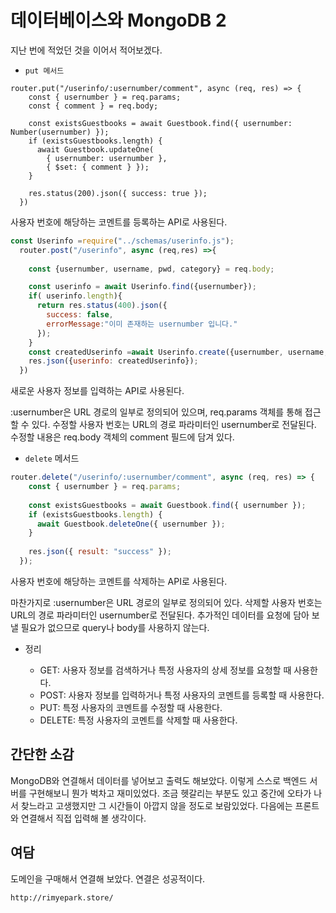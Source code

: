 #  데이터베이스와 MongoDB 2

지난 번에 적었던 것을 이어서 적어보겠다.

* `put 메서드`

``` javascriptb     
router.put("/userinfo/:usernumber/comment", async (req, res) => {
    const { usernumber } = req.params;
    const { comment } = req.body;
  
    const existsGuestbooks = await Guestbook.find({ usernumber: Number(usernumber) });
    if (existsGuestbooks.length) {
      await Guestbook.updateOne(
        { usernumber: usernumber }, 
        { $set: { comment } });
    }
  
    res.status(200).json({ success: true });
  })
```

사용자 번호에 해당하는 코멘트를 등록하는 API로 사용된다.


```javascript
const Userinfo =require("../schemas/userinfo.js");
  router.post("/userinfo", async (req,res) =>{
 
    const {usernumber, username, pwd, category} = req.body;

    const userinfo = await Userinfo.find({usernumber});
    if( userinfo.length){
      return res.status(400).json({
        success: false,
        errorMessage:"이미 존재하는 usernumber 입니다."
      });
    }
    const createdUserinfo =await Userinfo.create({usernumber, username, pwd, category});
    res.json({userinfo: createdUserinfo});
  })
```

새로운 사용자 정보를 입력하는 API로 사용된다.


:usernumber은 URL 경로의 일부로 정의되어 있으며, req.params 객체를 통해 접근할 수 있다.
수정할 사용자 번호는 URL의 경로 파라미터인 usernumber로 전달된다.
수정할 내용은 req.body 객체의 comment 필드에 담겨 있다.

* `delete` 메서드

```javascript
router.delete("/userinfo/:usernumber/comment", async (req, res) => {
    const { usernumber } = req.params;
  
    const existsGuestbooks = await Guestbook.find({ usernumber });
    if (existsGuestbooks.length) {
      await Guestbook.deleteOne({ usernumber });
    }
  
    res.json({ result: "success" });
  });
```
사용자 번호에 해당하는 코멘트를 삭제하는 API로 사용된다.

마찬가지로 :usernumber은 URL 경로의 일부로 정의되어 있다.
삭제할 사용자 번호는 URL의 경로 파라미터인 usernumber로 전달된다.
추가적인 데이터를 요청에 담아 보낼 필요가 없으므로 query나 body를 사용하지 않는다.

* 정리

    * GET: 사용자 정보를 검색하거나 특정 사용자의 상세 정보를 요청할 때 사용한다.
    * POST: 사용자 정보를 입력하거나 특정 사용자의 코멘트를 등록할 때 사용한다.
    * PUT: 특정 사용자의 코멘트를 수정할 때 사용한다.
    * DELETE: 특정 사용자의 코멘트를 삭제할 때 사용한다.

## 간단한 소감

MongoDB와 연결해서 데이터를 넣어보고 출력도 해보았다. 이렇게 스스로 백엔드 서버를 구현해보니 뭔가 벅차고 재미있었다. 조금 헷갈리는 부분도 있고 중간에 오타가 나서 찾느라고 고생했지만 그 시간들이 아깝지 않을 정도로 보람있었다. 다음에는 프론트와 연결해서 직접 입력해 볼 생각이다.

## 여담

도메인을 구매해서 연결해 보았다. 연결은 성공적이다.

```
http://rimyepark.store/
```



